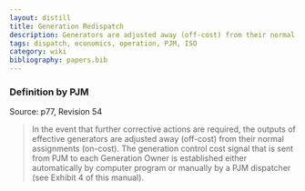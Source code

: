 ```yaml
---
layout: distill
title: Generation Redispatch
description: Generators are adjusted away (off-cost) from their normal assignments (on-cost).
tags: dispatch, economics, operation, PJM, ISO
category: wiki
bibliography: papers.bib
---
```


### Definition by PJM

Source: <d-cite key="pjm2024m12"></d-cite> p77, Revision 54

> In the event that further corrective actions are required, the outputs of effective generators are adjusted away (off-cost) from their normal assignments (on-cost). The generation control cost signal that is sent from PJM to each Generation Owner is established either automatically by computer program or manually by a PJM dispatcher (see Exhibit 4 of this manual).

